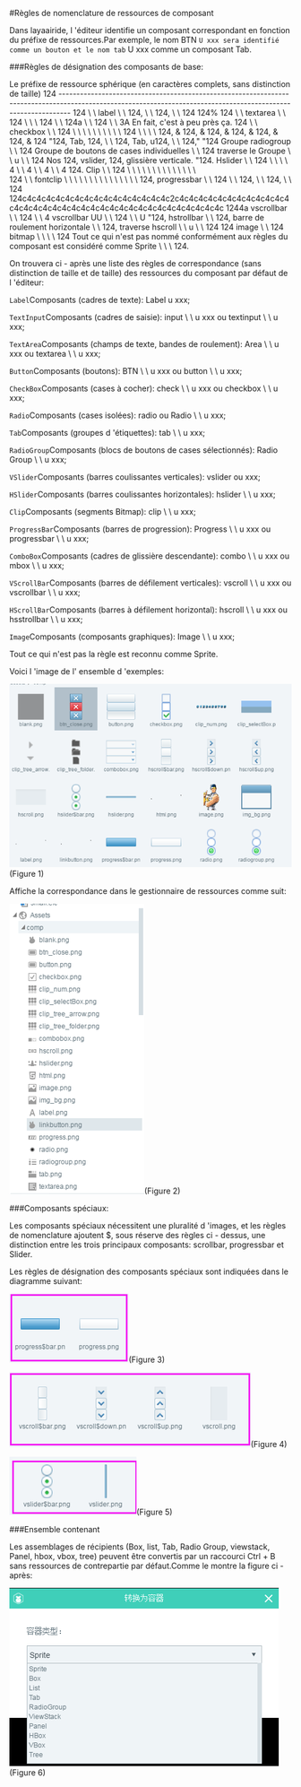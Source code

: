 #Règles de nomenclature de ressources de composant

Dans layaairide, l 'éditeur identifie un composant correspondant en fonction du préfixe de ressources.Par exemple, le nom BTN ` U xxx sera identifié comme un bouton et le nom tab ` U xxx comme un composant Tab.

###Règles de désignation des composants de base:

Le préfixe de ressource sphérique (en caractères complets, sans distinction de taille)
124 ---------------------------------------------------------------------------------------------------------------------------------------------------------------
124 \ \ label \ \ 124, \ \ 124, \ \ 124
124%
124 \ \ textarea \ \ 124 \ \ \ 124 \ \ 124a \ \ 124 \ \ 3A
En fait, c'est à peu près ça.
124 \ \ checkbox \ \ 124 \ \ \ \ \ \ \ \ \ \ 124 \ \ \ \\
124, & 124, & 124, & 124, & 124, & 124, & 124
"124, Tab, 124, \ \ 124, Tab, u124, \ \ 124,"
"124 Groupe radiogroup \ \ 124 Groupe de boutons de cases individuelles \ \ 124 traverse le Groupe \ \ u \ \ 124
Nos 124, vslider, 124, glissière verticale.
"124. Hslider \ \ 124 \ \ \ \ 4 \ \ 4 \ \ 4 \ \ 4
124. Clip \ \ 124 \ \ \ \ \ \ \ \ \ \ \ \ \ \ \
124 \ \ fontclip \ \ \ \ \ \ \ \ \ \ \ \ \ \ \\
124, progressbar \ \ 124 \ \ 124, \ \ 124, \ \ 124
124c4c4c4c4c4c4c4c4c4c4c4c4c4c4c4c2c4c4c4c4c4c4c4c4c4c4c4c4c4c4c4c4c4c4c4c4c4c4c4c4c4c4c4c4c4c4c4c4c4c4c
1244a vscrollbar \ \ 124 \ \ 4 vscrollbar UU \ \ 124 \ \ U
"124, hstrollbar \ \ 124, barre de roulement horizontale \ \ 124, traverse hscroll \ \ u \ \ 124
124 image \ \ 124 bitmap \ \ \ \ 124
Tout ce qui n'est pas nommé conformément aux règles du composant est considéré comme Sprite \ \ \ 124.

On trouvera ci - après une liste des règles de correspondance (sans distinction de taille et de taille) des ressources du composant par défaut de l 'éditeur:

`Label`Composants (cadres de texte): Label u xxx;

`TextInput`Composants (cadres de saisie): input \ \ u xxx ou textinput \ \ u xxx;

`TextArea`Composants (champs de texte, bandes de roulement): Area \ \ u xxx ou textarea \ \ u xxx;

`Button`Composants (boutons): BTN \ \ u xxx ou button \ \ u xxx;

`CheckBox`Composants (cases à cocher): check \ \ u xxx ou checkbox \ \ u xxx;

`Radio`Composants (cases isolées): radio ou Radio \ \ u xxx;

`Tab`Composants (groupes d 'étiquettes): tab \ \ u xxx;

`RadioGroup`Composants (blocs de boutons de cases sélectionnés): Radio Group \ \ u xxx;

`VSlider`Composants (barres coulissantes verticales): vslider ou xxx;

`HSlider`Composants (barres coulissantes horizontales): hslider \ \ u xxx;

`Clip`Composants (segments Bitmap): clip \ \ u xxx;

`ProgressBar`Composants (barres de progression): Progress \ \ u xxx ou progressbar \ \ u xxx;

`ComboBox`Composants (cadres de glissière descendante): combo \ \ u xxx ou mbox \ \ u xxx;

`VScrollBar`Composants (barres de défilement verticales): vscroll \ \ u xxx ou vscrollbar \ \ u xxx;

`HScrollBar`Composants (barres à défilement horizontal): hscroll \ \ u xxx ou hsstrollbar \ \ u xxx;

`Image`Composants (composants graphiques): Image \ \ u xxx;

Tout ce qui n'est pas la règle est reconnu comme Sprite.



Voici l 'image de l' ensemble d 'exemples:

![1](img\1.png)(Figure 1)

Affiche la correspondance dans le gestionnaire de ressources comme suit:

![2](img\2.png)(Figure 2)



###Composants spéciaux:

Les composants spéciaux nécessitent une pluralité d 'images, et les règles de nomenclature ajoutent $, sous réserve des règles ci - dessus, une distinction entre les trois principaux composants: scrollbar, progressbar et Slider.

Les règles de désignation des composants spéciaux sont indiquées dans le diagramme suivant:

![3](img\3.png)(Figure 3)

![4](img\4.png)(Figure 4)

![5](img\5.png)(Figure 5)



###Ensemble contenant

Les assemblages de récipients (Box, list, Tab, Radio Group, viewstack, Panel, hbox, vbox, tree) peuvent être convertis par un raccourci Ctrl + B sans ressources de contrepartie par défaut.Comme le montre la figure ci - après:

![6](img\6.png)(Figure 6)

